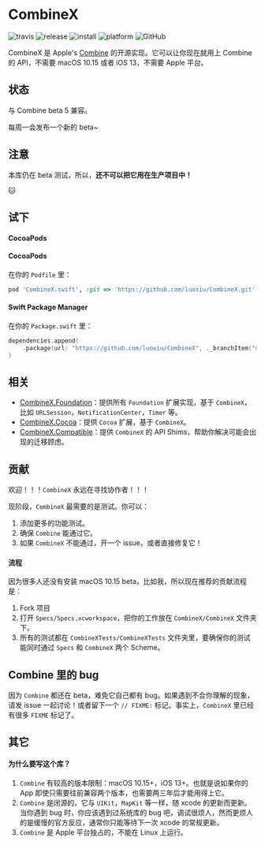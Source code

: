 # CombineX

![travis](https://img.shields.io/travis/luoxiu/CombineX.svg)
![release](https://img.shields.io/github/release-pre/luoxiu/combinex)
![install](https://img.shields.io/badge/install-spm%20%7C%20cocoapods%20%7C%20carthage-ff69b4)
![platform](https://img.shields.io/badge/platform-ios%20%7C%20macos%20%7C%20watchos%20%7C%20tvos%20%7C%20linux-lightgrey)
![GitHub](https://img.shields.io/github/license/luoxiu/combinex?color=black)

CombineX 是 Apple's [Combine](https://developer.apple.com/documentation/combine) 的开源实现。它可以让你现在就用上 Combine 的 API，不需要 macOS 10.15 或者 iOS 13，不需要 Apple 平台。

## 状态

与 Combine beta 5 兼容。

每周一会发布一个新的 beta~

## 注意

本库仍在 beta 测试，所以，**还不可以把它用在生产项目中！**

🐱

## 试下

#### CocoaPods

#### CocoaPods

在你的 `Podfile` 里：

```ruby
pod 'CombineX.swift', :git => 'https://github.com/luoxiu/CombineX.git', :branch => 'master'
```

#### Swift Package Manager

在你的 `Package.swift` 里：

```swift
dependencies.append(
    .package(url: "https://github.com/luoxiu/CombineX", ._branchItem("master"))
)
```

## 相关

- [CombineX.Foundation](https://github.com/luoxiu/CombineX.Foundation)：提供所有 `Foundation` 扩展实现，基于 `CombineX`，比如 `URLSession`，`NotificationCenter`，`Timer` 等。
- [CombineX.Cocoa](https://github.com/luoxiu/CombineX.Foundation)：提供 `Cocoa` 扩展，基于 `CombineX`。
- [CombineX.Compatible](https://github.com/CombineXCommunity/CombineX.Compatible)：提供 `CombineX` 的 API Shims，帮助你解决可能会出现的迁移顾虑。


## 贡献

欢迎！！！`CombineX` 永远在寻找协作者！！！

现阶段，`CombineX` 最需要的是测试。你可以：

1. 添加更多的功能测试。
2. 确保 `Combine` 能通过它。
3. 如果 `CombineX` 不能通过，开一个 issue，或者直接修复它！

#### 流程

因为很多人还没有安装 macOS 10.15 beta，比如我，所以现在推荐的贡献流程是：

1. Fork 项目
2. 打开 `Specs/Specs.xcworkspace`，把你的工作放在 `CombineX/CombineX` 文件夹下。
3. 所有的测试都在 `CombineXTests/CombineXTests` 文件夹里，要确保你的测试能同时通过 `Specs` 和 `CombineX` 两个 Scheme。

## Combine 里的 bug

因为 `Combine` 都还在 beta，难免它自己都有 bug。如果遇到不合你理解的现象，请发 issue 一起讨论！或者留下一个 `// FIXME:` 标记。事实上，`CombineX` 里已经有很多 `FIXME` 标记了。

## 其它

#### 为什么要写这个库？

1. `Combine` 有较高的版本限制：macOS 10.15+，iOS 13+。也就是说如果你的 App 即使只需要往前兼容两个版本，也需要两三年后才能用得上它。
2. `Combine` 是闭源的，它与 `UIKit`，`MapKit` 等一样，随 xcode 的更新而更新。当你遇到 bug 时，你应该遇到过系统库的 bug 吧，调试很烦人，然而更烦人的是缓慢的官方反应，通常你只能等待下一次 xcode 的常规更新。
3. `Combine` 是 Apple 平台独占的，不能在 Linux 上运行。
